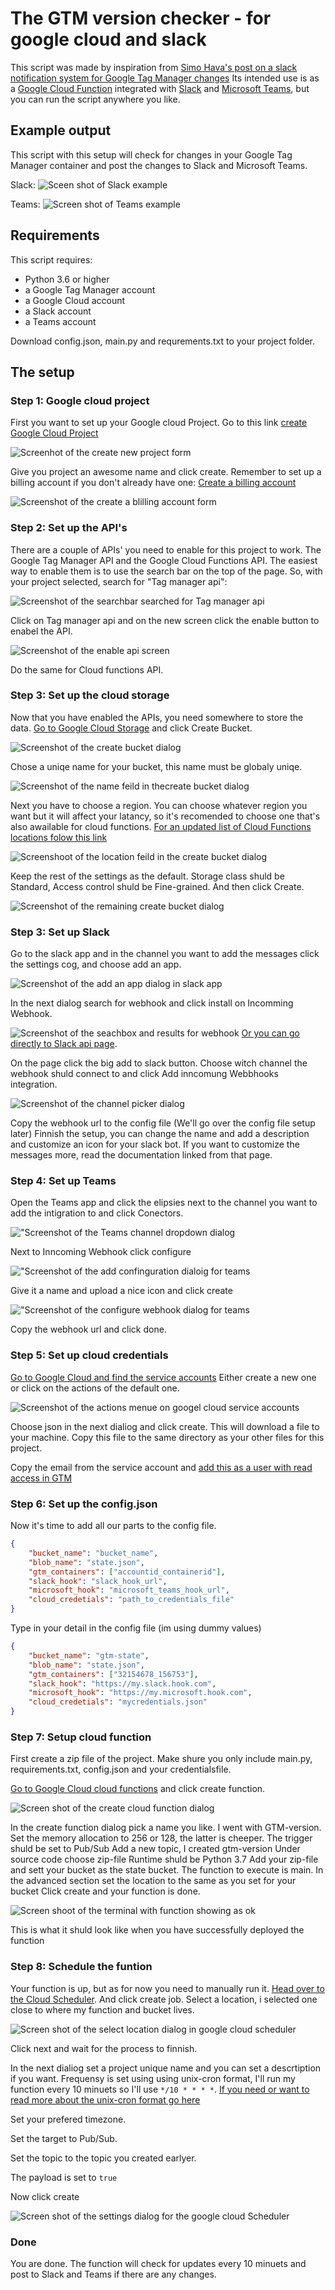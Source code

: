 # The GTM version checker - for google cloud and slack

This script was made by inspiration from [Simo Hava's post on a slack notification system for Google Tag Manager changes](https://www.simoahava.com/analytics/create-slack-notification-system-google-tag-manager-changes/)
Its intended use is as a [Google Cloud Function](https://cloud.google.com/functions/) integrated with [Slack](https://www.slack.com) and [Microsoft Teams](https://products.office.com/en-us/microsoft-teams/group-chat-software), but you can run the script anywhere you like.


## Example output

This script with this setup will check for changes in your Google Tag Manager container and post the changes to Slack and Microsoft Teams.

Slack:
![Sceen shot of Slack example](/readme-img/slack-example.png)

Teams:
![Screen shot of Teams example](/readme-img/teams-example.png)

## Requirements

This script requires:

- Python 3.6 or higher
- a Google Tag Manager account
- a Google Cloud account
- a Slack account
- a Teams account

Download  config.json, main&#46;py and requrements.txt to your project folder.

## The setup

### Step 1: Google cloud project

First you want to set up your Google cloud Project.
Go to this link [create Google Cloud Project](https://console.cloud.google.com/projectcreate)

![Screenhot of the create new project form](/readme-img/Create-project.png)

Give you project an awesome name and click create.
Remember to set up a billing account if you don't already have one:
[Create a billing account](https://console.cloud.google.com/billing/create)

![Screenshot of the create a blilling account form](/readme-img/createbilling.png)

### Step 2: Set up the API's

There are a couple of APIs' you need to enable for this project to work.
The Google Tag Manager API and the Google Cloud Functions API.
The easiest way to enable them is to use the search bar on the top of the page.
So, with your project selected, search for "Tag manager api":

![Screenshot of the searchbar searched for Tag manager api](/readme-img/Cloud-function-search.png)

Click on Tag manager api and on the new screen click the enable button to enabel the API.

![Screenshot of the enable api screen](/readme-img/Cloud-Api-enable.png)

Do the same for Cloud functions API.

### Step 3: Set up the cloud storage

Now that you have enabled the APIs, you need somewhere to store the data. [Go to Google Cloud Storage]("https://console.cloud.google.com/storage/browser") and click Create Bucket.

![Screenshot of the create bucket dialog](/readme-img/Create-bucket.png)

Chose a uniqe name for your bucket, this name must be globaly uniqe.

![Screenshot of the name feild in thecreate bucket dialog](/readme-img/name-bucket.png)

Next you have to choose a region. You can choose whatever region you want but it will affect your latancy, so it's recomended to choose one that's also awailable for cloud functions. [For an updated list of Cloud Functions locations folow this link](https://cloud.google.com/functions/docs/locations)

![Screenshoot of the location feild in the create bucket dialog](/readme-img/location-bucket.png)

Keep the rest of the settings as the default.
Storage class shuld be Standard, Access control shuld be Fine-grained. And then click Create.

![Screenshot of the remaining create bucket dialog](/readme-img/rest-bucket.png)

### Step 3: Set up Slack

Go to the slack app and in the channel you want to add the messages click the settings cog, and choose add an app.

 ![Screenshot of the add an app dialog in slack app](/readme-img/slack_add_an_app.png)

In the next dialog search for webhook and click install on Incomming Webhook.

![Screenshot of the seachbox and results for webhook](/readme-img/slack-add-web-hook.png)
[Or you can go directly to Slack api page](https://slack.com/apps/A0F7XDUAZ-incoming-webhooks).

On the page click the big add to slack button.
Choose witch channel the webhook shuld connect to and click Add inncomung Webbhooks integration.

![Screenshot of the channel picker dialog](/readme-img/slack-add-web-hook-channel.png)

Copy the webhook url to the config file (We'll go over the config file setup later)
Finnish the setup, you can change the name and add a description and customize an icon for your slack bot.
If you want to customize the messages more, read the documentation linked from that page.

### Step 4: Set up Teams

Open the Teams app and click the elipsies next to the channel you want to add the intigration to and click Conectors.

!["Screenshot of the Teams channel dropdown dialog](/readme-img/teams-add-integration.png)

Next to Inncoming Webhook click configure

!["Screenshot of the add confinguration dialoig for teams](/readme-img/teams-configure.png)

Give it a name and upload a nice icon and click create

!["Screenshot of the configure webhook dialog for teams](/readme-img/teams-configure-name.png)

Copy the webhook url and click done.

### Step 5: Set up cloud credentials

[Go to Google Cloud and find the service accounts](https://console.cloud.google.com/iam-admin/serviceaccounts) Either create a new one or click on the actions of the default one.

![Screenshot of the actions menue on googel cloud service accounts](/readme-img/service-create-key.png)

Choose json in the next dialiog and click create. This will download a file to your machine. Copy this file to the same directory as your other files for this project.

Copy the email from the service account and [add this as a user with read access in GTM](https://tagmanager.google.com/#/admin/)

### Step 6: Set up the config.json

Now it's time to add all our parts to the config file.

```json
{
    "bucket_name": "bucket_name",
    "blob_name": "state.json",
    "gtm_containers": ["accountid_containerid"],
    "slack_hook": "slack_hook_url",
    "microsoft_hook": "microsoft_teams_hook_url",
    "cloud_credetials": "path_to_credentials_file"
}
```

Type in your detail in the config file (im using dummy values)

```json
{
    "bucket_name": "gtm-state",
    "blob_name": "state.json",
    "gtm_containers": ["32154678_156753"],
    "slack_hook": "https://my.slack.hook.com",
    "microsoft_hook": "https://my.microsoft.hook.com",
    "cloud_credetials": "mycredentials.json"
}
```

### Step 7: Setup cloud function

First create a zip file of the project. Make shure you only include main.py, requirements.txt, config.json and your credentialsfile.

[Go to Google Cloud cloud functions](https://console.cloud.google.com/functions/list) and click create function.

![Screen shot of the create cloud function dialog](/readme-img/function-create.png)

In the create function dialog pick a name you like. I went with GTM-version.
Set the memory allocation to 256 or 128, the latter is cheeper.
The trigger shuld be set to Pub/Sub
Add a new topic, I created gtm-version
Under source code choose zip-file
Runtime shuld be Python 3.7
Add your zip-file and sett your bucket as the state bucket.
The function to execute is main.
In the advanced section set the location to the same as you set for your bucket
Click create and your function is done.

![Screen shoot of the terminal with function showing as ok](/readme-img/function-ok.png)

This is what it shuld look like when you have successfully deployed the function

### Step 8: Schedule the funtion

Your function is up, but as for now you need to manually run it. [Head over to the Cloud Scheduler](https://console.cloud.google.com/cloudscheduler). And click create job. Select a location, i selected one close to where my function and bucket lives.

![Screen shot of the select location dialog in google cloud scheduler](/readme-img/scheduler-location.png)

Click next and wait for the process to finnish.

In the next dialiog set a project unique name and you can set a descrtiption if you want.
Frequensy is set using using unix-cron format, I'll run my function every 10 minuets so I'll use `*/10 * * * *`. [If you need or want to read more about the unix-cron format go here](https://cloud.google.com/scheduler/docs/configuring/cron-job-schedules#defining_the_job_schedule)

Set your prefered timezone.

Set the target to Pub/Sub.

Set the topic to the topic you created earlyer.

The payload is set to `true`

Now click create

![Screen shot of the settings dialog for the google cloud Scheduler](/readme-img/scheduler-setup.png)

### Done

You are done. The function will check for updates every 10 minuets and post to Slack and Teams if there are any changes.

